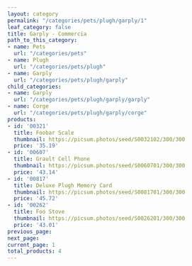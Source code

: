 ```yaml
---
layout: category
permalink: "/categories/pets/plugh/garply/1"
leaf_category: false
title: Garply - Commercia
path_to_this_category:
- name: Pets
  url: "/categories/pets"
- name: Plugh
  url: "/categories/pets/plugh"
- name: Garply
  url: "/categories/pets/plugh/garply"
child_categories:
- name: Garply
  url: "/categories/pets/plugh/garply/garply"
- name: Corge
  url: "/categories/pets/plugh/garply/corge"
products:
- id: '00321'
  title: Foobar Scale
  thumbnail: https://picsum.photos/seed/S0032102/300/300
  price: '35.19'
- id: '00607'
  title: Grault Cell Phone
  thumbnail: https://picsum.photos/seed/S0060701/300/300
  price: '43.14'
- id: '00817'
  title: Deluxe Plugh Memory Card
  thumbnail: https://picsum.photos/seed/S0081701/300/300
  price: '45.72'
- id: '00262'
  title: Foo Stove
  thumbnail: https://picsum.photos/seed/S0026201/300/300
  price: '43.01'
previous_page: 
next_page: 
current_page: 1
total_products: 4
---
```

